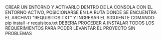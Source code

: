 CREAR UN ENTORNO Y ACTIVARLO
DENTRO DE LA CONSOLA CON EL ENTORNO ACTIVO, POSICIONARSE EN LA RUTA DONDE SE ENCUENTRA EL ARCHIVO "REQUISITOS.TXT" Y INGRESAR EL SIGUIENTE COMANDO: pip install -r requisitos.txt
DEBERIA PROCEDER A INSTALAR TODOS LOS REQUERIMIENTOS PARA PODER LEVANTAR EL PROYECTO SIN PROBLEMAS
